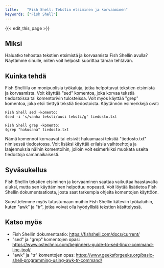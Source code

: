 ```yaml
---
title:    "Fish Shell: Tekstin etsiminen ja korvaaminen"
keywords: ["Fish Shell"]
---
```


{{< edit_this_page >}}

## Miksi

Haluatko tehostaa tekstien etsimistä ja korvaamista Fish Shellin avulla? Näytämme sinulle, miten voit helposti suorittaa tämän tehtävän.

## Kuinka tehdä

Fish Shellilla on monipuolisia työkaluja, jotka helpottavat tekstien etsimistä ja korvaamista. Voit käyttää "sed" komentoa, joka korvaa tekstiä tiedostoissa tai komentorivin tulosteissa. Voit myös käyttää "grep" komentoa, joka etsii tiettyä tekstiä tiedostoista. Käytännön esimerkkejä ovat:

```
Fish Shell sed -komento:
$sed -i 's/vanha teksti/uusi teksti/g' tiedosto.txt
```

```
Fish Shell grep -komento:
$grep "hakusana" tiedosto.txt
```

Nämä komennot korvaavat tai etsivät haluamaasi tekstiä "tiedosto.txt" nimisessä tiedostossa. Voit lisäksi käyttää erilaisia vaihtoehtoja ja laajennuksia näihin komentoihin, jolloin voit esimerkiksi muokata useita tiedostoja samanaikaisesti.

## Syväsukellus

Fish Shellin tekstien etsiminen ja korvaaminen saattaa vaikuttaa haastavalta aluksi, mutta sen käyttäminen helpottuu nopeasti. Voit löytää lisätietoa Fish Shellin dokumentaatiosta, josta saat tarkempia ohjeita komentojen käyttöön.

Suosittelemme myös tutustumaan muihin Fish Shellin käteviin työkaluihin, kuten "awk" ja "tr", jotka voivat olla hyödyllisiä tekstien käsittelyssä.

## Katso myös

- Fish Shellin dokumentaatio: https://fishshell.com/docs/current/
- "sed" ja "grep" komentojen opas: https://www.ostechnix.com/beginners-guide-to-sed-linux-command-line-tool/
- "awk" ja "tr" komentojen opas: https://www.geeksforgeeks.org/basic-shell-programming-using-awk-tr-command/